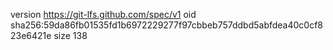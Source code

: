 version https://git-lfs.github.com/spec/v1
oid sha256:59da86fb01535fd1b6972229277f97cbbeb757ddbd5abfdea40c0cf823e6421e
size 138
